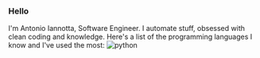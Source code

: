 ### Hello
I'm Antonio Iannotta, Software Engineer. I automate stuff, obsessed with clean coding and knowledge.
Here's a list of the programming languages I know and I've used the most:
![python](https://img.shields.io/static/v1?logo=python&label=&message=python&color=36465D&logoColor=AAA&style=flat-square&link=)
